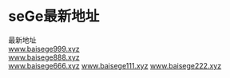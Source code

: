 # seGe最新地址
最新地址
<br>
www.baisege999.xyz
<br>
www.baisege888.xyz
<br>
www.baisege666.xyz
www.baisege111.xyz
www.baisege222.xyz
